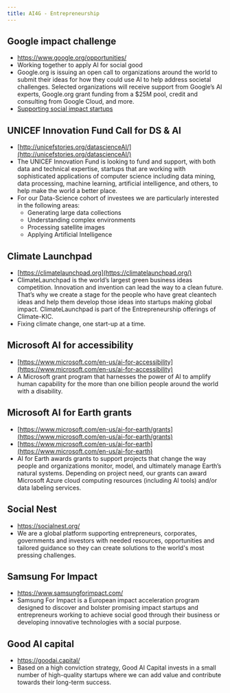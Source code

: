 ```yaml
---
title: AI4G - Entrepreneurship
---
```



## Google impact challenge
- https://www.google.org/opportunities/
- Working together to apply AI for social good
- Google.org is issuing an open call to organizations around the world to submit their ideas for how they could use AI to help address societal challenges. Selected organizations will receive support from Google’s AI experts, Google.org grant funding from a $25M pool, credit and consulting from Google Cloud, and more.
- [Supporting social impact startups](https://www.blog.google/around-the-globe/google-europe/supporting-social-impact-startups/)

## UNICEF Innovation Fund Call for DS & AI
- [http://unicefstories.org/datascienceAI/](http://unicefstories.org/datascienceAI/)
- The UNICEF Innovation Fund is looking to fund and support, with both data and technical expertise, startups that are working with sophisticated applications of computer science including data mining, data processing, machine learning, artificial intelligence, and others, to help make the world a better place.
- For our Data-Science cohort of investees we are particularly interested in the following areas:
	- Generating large data collections
	- Understanding complex environments
	- Processing satellite images
	- Applying Artificial Intelligence

## Climate Launchpad
- [https://climatelaunchpad.org](https://climatelaunchpad.org/)
- ClimateLaunchpad is the world’s largest green business ideas competition. Innovation and invention can lead the way to a clean future. That’s why we create a stage for the people who have great cleantech ideas and help them develop those ideas into startups making global impact. ClimateLaunchpad is part of the Entrepreneurship offerings of Climate-KIC.
- Fixing climate change, one start-up at a time.

## Microsoft AI for accessibility
- [https://www.microsoft.com/en-us/ai-for-accessibility](https://www.microsoft.com/en-us/ai-for-accessibility)
- A Microsoft grant program that harnesses the power of AI to amplify human capability for the more than one billion people around the world with a disability.

## Microsoft AI for Earth grants
- [https://www.microsoft.com/en-us/ai-for-earth/grants](https://www.microsoft.com/en-us/ai-for-earth/grants)
- [https://www.microsoft.com/en-us/ai-for-earth](https://www.microsoft.com/en-us/ai-for-earth)
- AI for Earth awards grants to support projects that change the way people and organizations monitor, model, and ultimately manage Earth’s natural systems. Depending on project need, our grants can award Microsoft Azure cloud computing resources (including AI tools) and/or data labeling services.


## Social Nest
- https://socialnest.org/
- We are a global platform supporting entrepreneurs, corporates, governments and investors with needed resources, opportunities and tailored guidance so they can create solutions to the world's most pressing challenges.


## Samsung For Impact
- https://www.samsungforimpact.com/
- Samsung For Impact is a European impact acceleration program designed to discover and bolster promising impact startups and entrepreneurs working to achieve social good through their business or developing innovative technologies with a social purpose.


## Good AI capital
- https://goodai.capital/
- Based on a high conviction strategy, Good AI Capital invests in a small number of high-quality startups where we can add value and contribute towards their long-term success.